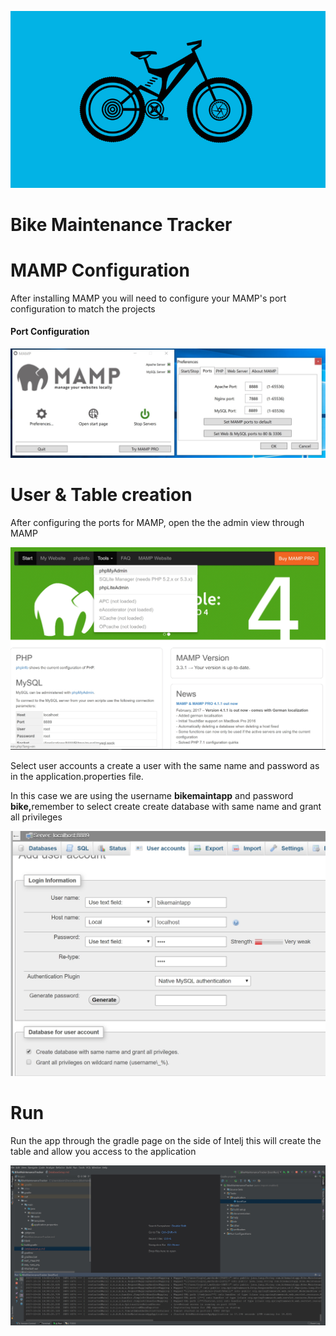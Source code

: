 <p align="center"><img src="https://github.com/alarconm/BikeMaintenanceTracker/blob/master/DocFiles/ReadMe_logo.jpg?raw=true"></p>
<p align="center"><h1><b>Bike Maintenance Tracker</b></h1></p>

# MAMP Configuration
<p>After installing MAMP you will need to configure your MAMP's port configuration to match the projects</p>
<h4>Port Configuration</h4>
<p align="center"><img src="https://github.com/alarconm/BikeMaintenanceTracker/blob/master/DocFiles/Mamp_Port_Config.jpg?raw=true"></p>


# User & Table creation
<p>After configuring the ports for MAMP, open the the admin view through MAMP</p>
<p align="center"><img src="https://github.com/alarconm/BikeMaintenanceTracker/blob/master/DocFiles/MAMP_Admin.jpg?raw=true"></p>

<p>Select user accounts a create a user with the same name and password as in the application.properties file.</p>
In this case we are using the username <b>bikemaintapp</b> and password <b>bike,</b>remember to select create create database with same name and grant all privileges</p>

<p align="center"><img src="https://github.com/alarconm/BikeMaintenanceTracker/blob/master/DocFiles/User_Creation.jpg?raw=true"></p>

# Run
<p>Run the app through the gradle page on the side of Intelj this will create the table and allow you access to the application</p>
<p align="center"><img src="https://github.com/alarconm/BikeMaintenanceTracker/blob/master/DocFiles/Run_Table_Creation.jpg?raw=true"></p>
